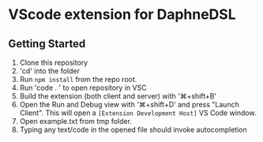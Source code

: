 # VScode extension for DaphneDSL

## Getting Started

1. Clone this repository
2. 'cd' into the folder
3. Run `npm install` from the repo root.
4. Run 'code . ' to open repository in VSC
5. Build the extension (both client and server) with '⌘+shift+B'
6. Open the Run and Debug view with '⌘+shift+D' and press "Launch Client". 
This will open a `[Extension Development Host]` VS Code window.
7. Open example.txt from tmp folder.
8. Typing any text/code in the opened file should invoke autocompletion